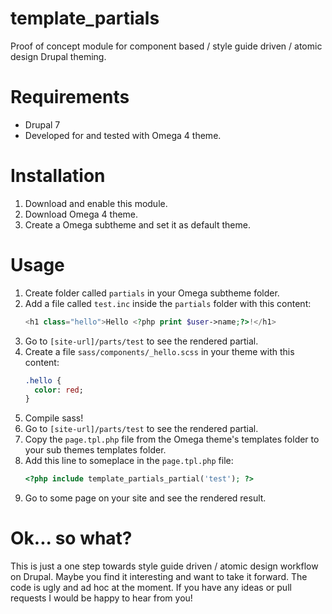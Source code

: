 # template_partials
Proof of concept module for component based / style guide driven / atomic design Drupal theming.

# Requirements
- Drupal 7
- Developed for and tested with Omega 4 theme.

# Installation
1. Download and enable this module.
2. Download Omega 4 theme.
3. Create a Omega subtheme and set it as
   default theme.

# Usage
1. Create folder called `partials` in your
   Omega subtheme folder.
2. Add a file called `test.inc` inside the
   `partials` folder with this content:
    ```php
    <h1 class="hello">Hello <?php print $user->name;?>!</h1>

    ```
3. Go to `[site-url]/parts/test` to see the
   rendered partial.
4. Create a file `sass/components/_hello.scss` in
   your theme with this content:
    ```sass
    .hello {
      color: red;
    }

    ```
5. Compile sass!
6. Go to `[site-url]/parts/test` to see the
   rendered partial.
7. Copy the `page.tpl.php` file from the
   Omega theme's templates folder to your sub
   themes templates folder.
8. Add this line to someplace in the
   `page.tpl.php` file:
    ```php
    <?php include template_partials_partial('test'); ?>

    ```
9. Go to some page on your site and see the
   rendered result.

# Ok... so what?
This is just a one step towards style guide
driven / atomic design workflow on Drupal.
Maybe you find it interesting and want to
take it forward. The code is ugly and ad
hoc at the moment. If you have any ideas or
pull requests I would be happy to hear from
you!
